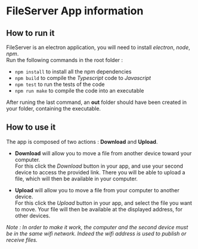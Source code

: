 # FileServer App information

## How to run it

FileServer is an electron application, you will need to install *electron*, *node*, *npm*.  
Run the following commands in the root folder :  

* `npm install` to install all the npm dependencies
* `npm build` to compile the *Typescript* code to *Javascript*
* `npm test` to run the tests of the code
* `npm run make` to compile the code into an executable

After runing the last command, an **out** folder should have been created in your folder, containing the executable.

## How to use it

The app is composed of two actions : **Download** and **Upload**.

* **Download** will allow you to move a file from another device toward your computer.  
For this click the *Download* button in your app, and use your second device to access the provided link. There you will be able to upload a file, which will then be available in your computer.

* **Upload** will allow you to move a file from your computer to another device.  
For this click the *Upload* button in your app, and select the file you want to move. Your file will then be available at the displayed address, for other devices.

*Note : In order to make it work, the computer and the second device must be in the same wifi network. Indeed the wifi address is used to publish or receive files.*
